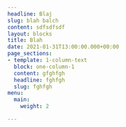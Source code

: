 ```yaml
---
headline: Blaj
slug: blah balch
content: sdfsdfsdf
layout: blocks
title: Blah
date: 2021-01-31T13:00:00.000+00:00
page_sections:
- template: 1-column-text
  block: one-column-1
  content: gfghfgh
  headline: fghfgh
  slug: fghfgh
menu:
  main:
    weight: 2

---
```

